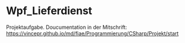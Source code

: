 # Wpf_Lieferdienst

Projektaufgabe. Doucumentation in der Mitschrift: https://vincepr.github.io/md/fiae/Programmierung/CSharp/Projekt/start